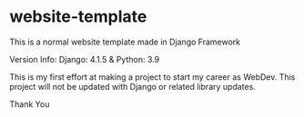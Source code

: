 # website-template
This is a normal website template made in Django Framework

Version Info: Django: 4.1.5 & Python: 3.9

This is my first effort at making a project to start my career as WebDev. This project will not be updated with Django or related library updates.

Thank You
